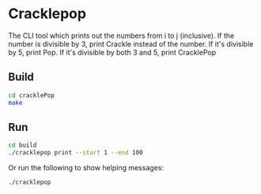 # Cracklepop
The CLI tool which prints out the numbers from i to j (inclusive). If the number is divisible by 3,
print Crackle instead of the number. If it's divisible by 5, print Pop. If it's divisible
by both 3 and 5, print CracklePop

## Build
```sh
cd cracklePop
make
```

## Run
```sh
cd build
./cracklepop print --start 1 --end 100
```

Or run the following to show helping messages:
```sh
./cracklepop
```